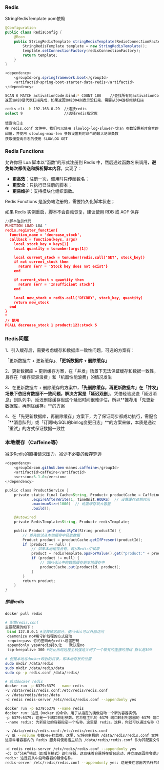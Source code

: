 
### Redis

StringRedisTemplate pom依赖

```java
@Configuration
public class RedisConfig {
    @Bean
    public StringRedisTemplate stringRedisTemplate(RedisConnectionFactory redisConnectionFactory) {
        StringRedisTemplate template = new StringRedisTemplate();
        template.setConnectionFactory(redisConnectionFactory);
        return template;
    }
}

<dependency>
    <groupId>org.springframework.boot</groupId>
    <artifactId>spring-boot-starter-data-redis</artifactId>
</dependency>
```

```bash
SCAN 0 MATCH activationCode:bind:* COUNT 100    //查找所有的activationCode:bind:前缀的key
返回游标0是代表扫描完成，如果返回游标304则表示没扫完，需要从304游标继续扫描

redis-cli -h 192.168.0.29  //连接redis
select 9                   //选择redis指定库
```



```shell
慢查询日志
在 redis.conf 文件中，我们可以使用 slowlog-log-slower-than 参数设置耗时命令的阈值，并使用 slowlog-max-len 参数设置耗时命令的最大记录条数
获取慢查询日志的使用 SLOWLOG GET
```



### Redis Functions

允许你将 Lua 脚本以“函数”的形式注册到 Redis 中，然后通过函数名来调用，**避免每次都传送和解析脚本内容**，实现了：

- **更高效**：注册一次，调用时只传函数名；
- **更安全**：只执行已注册的脚本；
- **更易维护**：支持模块化组织函数。

Redis Functions 是服务端注册的，需要持久化脚本状态；

如果 Redis 实例重启，脚本不会自动恢复，建议使用 RDB 或 AOF 保存

```lua
//脚本注册代码
FUNCTION LOAD LUA "
redis.register_function{
  function_name = 'decrease_stock',
  callback = function(keys, args)
    local stock_key = keys[1]
    local quantity = tonumber(args[1])

    local current_stock = tonumber(redis.call('GET', stock_key))
    if not current_stock then
      return {err = 'Stock key does not exist'}
    end

    if current_stock < quantity then
      return {err = 'Insufficient stock'}
    end

    local new_stock = redis.call('DECRBY', stock_key, quantity)
    return new_stock
  end
}
"
// 使用
FCALL decrease_stock 1 product:123:stock 5
```



### Redis问题

1、引入缓存后，需要考虑缓存和数据库一致性问题，可选的方案有：

「更新数据库 + 更新缓存」、**「更新数据库 + 删除缓存」**

2、更新数据库 + 更新缓存方案，在「并发」场景下无法保证缓存和数据一致性，且存在「缓存资源浪费」和「机器性能浪费」的情况发生

3、在更新数据库 + 删除缓存的方案中，**「先删除缓存，再更新数据库」**在「并发」场景下依旧有数据不一致问题，解决方案是**「延迟双删」**，凭借经验发送「延迟消息」到队列中，延迟删除缓存但这个延迟时间很难评估，所以**推荐用「先更新数据库，再删除缓存」**的方案

4、在「先更新数据库，再删除缓存」方案下，为了保证两步都成功执行，需配合「**消息队列」或「订阅MySQL的binlog变更日志」**的方案来做，本质是通过「重试」的方式保证数据一致性


### 本地缓存（Caffeine等）
减少Redis的直接请求压力，减少不必要的缓存穿透

```java
<dependency>
    <groupId>com.github.ben-manes.caffeine</groupId>
    <artifactId>caffeine</artifactId>
    <version>3.1.0</version>
</dependency>

public class ProductService {
    private static final Cache<String, Product> productCache = Caffeine.newBuilder()
            .expireAfterWrite(1, TimeUnit.HOURS)  // 设置缓存过期时间
            .maximumSize(1000)  // 设置缓存最大容量
            .build();

    @Autowired
    private RedisTemplate<String, Product> redisTemplate;

    public Product getProductById(String productId) {
        // 首先尝试从本地缓存中获取数据
        Product product = productCache.getIfPresent(productId);
        if (product == null) {
            // 如果本地缓存没有，再从Redis中读取
            product = redisTemplate.opsForValue().get("product:" + productId);
            if (product != null) {
                // 将Redis中的数据缓存到本地缓存中
                productCache.put(productId, product);
            }
        }
        return product;
    }
}
```

##### 部署redis

```bash
docker pull redis

# 配置redis.conf
主要配置的如下：
 bind 127.0.0.1 #注释掉这部分，使redis可以外部访问
 daemonize no#用守护线程的方式启动
 requirepass 你的密码#给redis设置密码
 appendonly yes#redis持久化　　默认是no
 tcp-keepalive 300 #防止出现远程主机强迫关闭了一个现有的连接的错误 默认是300
 
# 创建本地与docker映射的目录，即本地存放的位置
sudo mkdir /data/redis
sudo mkdir /data/redis/data
sudo cp -p redis.conf /data/redis/

# 启动docker redis
docker run -p 6379:6379 --name redis 
-v /data/redis/redis.conf:/etc/redis/redis.conf  
-v /data/redis/data:/data 
-d redis redis-server /etc/redis/redis.conf --appendonly yes

docker run -p 6379:6379 --name redis
docker run: 这是 Docker 的命令，用于从指定的镜像启动一个新的容器实例。
-p 6379:6379: 这是一个端口映射参数。它将宿主机的 6379 端口映射到容器的 6379 端口。这样，任何访问宿主机 6379 端口的流量都会被转发到容器的 6379 端口。
--name redis: 为新启动的容器指定一个名称，这里是 redis。这样，你就可以通过名称（而不是容器ID）来引用或管理这个容器了。

-v /data/redis/redis.conf:/etc/redis/redis.conf
-v 或 --volume 参数用于挂载卷。这里，它将宿主机的 /data/redis/redis.conf 文件或目录挂载到容器的 /etc/redis/redis.conf 路径。
这意味着容器内的 Redis 服务将使用宿主机的 /data/redis/redis.conf 作为其配置文件。这是一个很好的做法，因为它允许你更改配置并立即在容器中看到效果，而不需要重新构建镜像。

-d redis redis-server /etc/redis/redis.conf --appendonly yes
-d: 以“分离”模式（即后台模式）运行容器。这意味着容器将在后台启动，并立即返回命令提示符，而不是等待容器退出。
redis: 这是要从中启动容器的镜像名称。
redis-server /etc/redis/redis.conf --appendonly yes: 这是要在容器内执行的命令。它启动 Redis 服务器，并使用前面挂载的配置文件（/etc/redis/redis.conf）。--appendonly yes 是一个 Redis 命令行参数，它告诉 Redis 使用 AOF（Append Only File）持久化模式。在 AOF 模式下，Redis 将每个写命令（如 SET、LPUSH 等）追加到一个日志文件中，并在服务器重启时重新执行这些命令来恢复数据。
```


